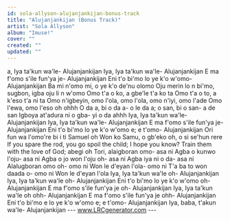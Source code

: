 ```yaml
---
id: sola-allyson-alujanjankijan-bonus-track
title: "Alujanjankijan (Bonus Track)"
artist: "Sola Allyson"
album: "Imuse!"
cover: ""
created: ""
updated: ""
---
```


a, Iya ta'kun wa'le- Alujanjankijan
Iya, Iya ta'kun wa'le- Alujanjankijan
E ma f'omo s'ile fun'ya je- Alujanjankijan
Eni t'o bi'mo lo ye k'o w'omo- Alujanjankijan
Ba mi n'omo mi, o ye k'o de'nu olomo
Oju merin lo n bi'mo, sugbon, igba oju li n w'omo
Omo t'a o ko, a gbe'le t'a ko ta
Omo t'a o to, a k'eso t'a ni ta
Omo n'igbeyin, omo l'ola, omo l'ola, omo n'iyi, omo l'ade
Omo l'ewa, omo l'eso oh ohhh
O da a, bi o da a- o le da a; o san, bi o san- a de san
Igboya at'adura ni o gba- yi o da ahhh
Iya, Iya ta'kun wa'le- Alujanjankijan
Iya, Iya ta'kun wa'le- Alujanjankijan
E ma f'omo s'ile fun'ya je- Alujanjankijan
Eni t'o bi'mo lo ye k'o w'omo e; e t'omo- Alujanjankijan
Ori fun wa l'omo're bi i ti Samuel oh
Won ko Samu, o gb'eko oh, o si se'hun rere
If you spare the rod, you go spoil the child; I hope you know?
Train them with the love of God; abegi oh
Tori, alaigboran omo- asa ni
Agba o kunwo l'oju- asa ni
Agba o jo won l'oju oh- asa ni
Agba iya ni o da- asa ni
Alalugboran omo oh- omo ni
Won le d'eyan l'ola- omo ni
T'a ba to won daada o- omo ni
Won le d'eyan l'ola
Iya, Iya ta'kun wa'le oh- Alujanjankijan
Iya, Iya ta'kun wa'le oh- Alujanjankijan
Eni t'o bi'mo lo ye k'o w'omo oh- Alujanjankijan
E ma f'omo s'ile fun'ya je oh- Alujanjankijan
Iya, Iya ta'kun wa'le oh ohh- Alujanjankijan
E ma f'omo s'ile fun'ya je ohh- Alujanjankijan
Eni t'o bi'mo e lo ye k'o w'omo e; e t'omo- Alujanjankijan
Iya, baba, t'akun wa'le- Alujanjankijan
--- www.LRCgenerator.com ---
